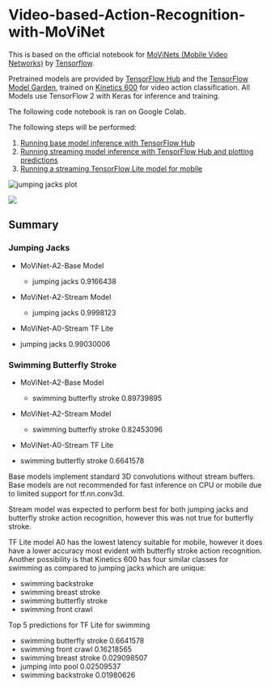 # Video-based-Action-Recognition-with-MoViNet

This is based on the official notebook for [MoViNets (Mobile Video Networks)](https://arxiv.org/pdf/2103.11511.pdf) by [Tensorflow](https://colab.research.google.com/github/tensorflow/models/blob/master/official/projects/movinet/movinet_tutorial.ipynb).

Pretrained models are provided by [TensorFlow Hub](https://tfhub.dev/google/collections/movinet/) and the [TensorFlow Model Garden](https://github.com/tensorflow/models/tree/master/official/projects/movinet), trained on [Kinetics 600](https://deepmind.com/research/open-source/kinetics) for video action classification. All Models use TensorFlow 2 with Keras for inference and training.

The following code notebook is ran on Google Colab.

The following steps will be performed:

1. [Running base model inference with TensorFlow Hub](#scrollTo=6g0tuFvf71S9&line=8&uniqifier=1)
2. [Running streaming model inference with TensorFlow Hub and plotting predictions](#scrollTo=ADrHPmwGcBZ5&line=4&uniqifier=1)
3. [Running a streaming TensorFlow Lite model for mobile](#scrollTo=W3CLHvubvdSI&line=3&uniqifier=1)

![jumping jacks plot](https://storage.googleapis.com/tf_model_garden/vision/movinet/artifacts/jumpingjacks_plot.gif)

<img src='https://drive.google.com/uc?id=1dkncoH5-yGRNdue-PFqVvKYxau9k0WnT'>

## Summary 

### Jumping Jacks
- MoViNet-A2-Base Model 
  - jumping jacks 0.9166438

- MoViNet-A2-Stream Model 
  - jumping jacks 0.9998123

-  MoViNet-A0-Stream TF Lite
  - jumping jacks 0.99030006

### Swimming Butterfly Stroke
- MoViNet-A2-Base Model 
  - swimming butterfly stroke 0.89739895

- MoViNet-A2-Stream Model 
  - swimming butterfly stroke 0.82453096

-  MoViNet-A0-Stream TF Lite
  - swimming butterfly stroke 0.6641578

Base models implement standard 3D convolutions without stream buffers. Base models are not recommended for fast inference on CPU or mobile due to limited support for tf.nn.conv3d. 

Stream model was expected to perform best for both jumping jacks and butterfly stroke action recognition, however this was not true for butterfly stroke. 

TF Lite model A0 has the lowest latency suitable for mobile, however it does have a lower accuracy most evident with butterfly stroke action recognition. Another possibility is that Kinetics 600 has four similar classes for swimming as compared to jumping jacks which are unique: 

- swimming backstroke
- swimming breast stroke
- swimming butterfly stroke
- swimming front crawl 

Top 5 predictions for TF Lite for swimming

- swimming butterfly stroke 0.6641578
- swimming front crawl 0.16218565
- swimming breast stroke 0.029098507
- jumping into pool 0.02509537
- swimming backstroke 0.01980626
